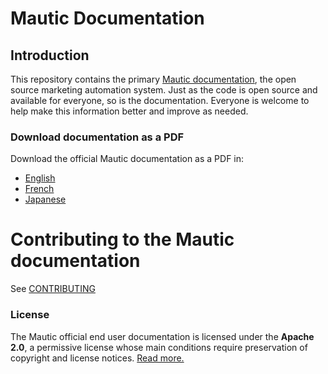 # Mautic Documentation

## Introduction
This repository contains the primary [Mautic documentation][mautic-docs], the open source marketing automation system. Just as the code is open source and available for everyone, so is the documentation. Everyone is welcome to help make this information better and improve as needed.

### Download documentation as a PDF

Download the official Mautic documentation as a PDF in:
* [English][docs-eng]
* [French][docs-fr]
* [Japanese][docs-jp]

# Contributing to the Mautic documentation

See [CONTRIBUTING]

### License

The Mautic official end user documentation is licensed under the **Apache 2.0**, a permissive license whose main conditions require preservation of copyright and license notices. [Read more.][mautic-doc-license]


<!--
Links below
-->

[mautic-docs]: https://mautic.org/docs/
[CONTRIBUTING]: CONTRIBUTING.md
[docs-eng]: https://mautic.org/docs/mautic_docs_en.pdf

[docs-fr]: https://mautic.org/docs/mautic_docs_fr.pdf

[docs-jp]: https://mautic.org/docs/mautic_docs_jp.pdf

[gitbook]: https://www.gitbook.com/

[mautic-docs-github]: https://github.com/mautic/documentation

[doc-issues]: https://github.com/mautic/documentation/issues

[mautic-docs-fork]: https://github.com/mautic/documentation#fork-destination-box

[markup]: https://daringfireball.net/projects/markdown/

[mautic-doc-license]: https://github.com/mautic/documentation/blob/master/LICENSE

[developer-docs]: https://developer.mautic.org

[developer-docs-github]: https://github.com/mautic/developer-documentation
